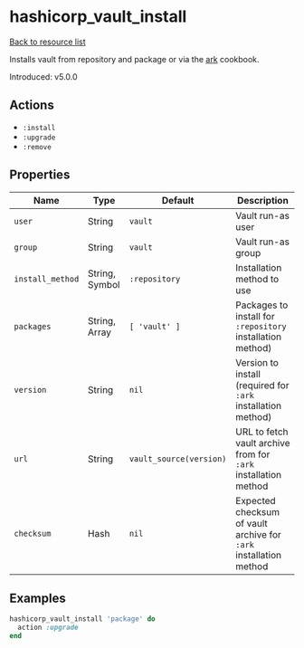 # hashicorp_vault_install

[Back to resource list](../README.md#resources)

Installs vault from repository and package or via the [ark](https://supermarket.chef.io/cookbooks/ark) cookbook.

Introduced: v5.0.0

## Actions

- `:install`
- `:upgrade`
- `:remove`

## Properties

| Name                   | Type          | Default                          | Description                                                         |
| ---------------------- | ------------- | -------------------------------- | ------------------------------------------------------------------- |
| `user`                 | String        | `vault`                          | Vault run-as user                                                   |
| `group`                | String        | `vault`                          | Vault run-as group                                                  |
| `install_method`       | String, Symbol| `:repository`                    | Installation method to use                                          |
| `packages`             | String, Array | `[ 'vault' ]`                    | Packages to install for `:repository` installation method)          |
| `version`              | String        | `nil`                            | Version to install (required for `:ark` installation method)        |
| `url`                  | String        | `vault_source(version)`          | URL to fetch vault archive from for `:ark` installation method      |
| `checksum`             | Hash          | `nil`                            | Expected checksum of vault archive for `:ark` installation method   |

## Examples

```ruby
hashicorp_vault_install 'package' do
  action :upgrade
end
```
